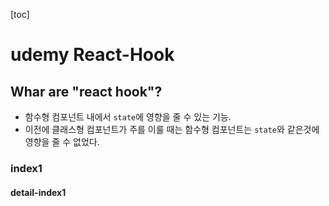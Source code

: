 [toc]
# udemy React-Hook
## Whar are "react hook"?
- 함수형 컴포넌트 내에서 `state`에 영향을 줄 수 있는 기능.
- 이전에 클래스형 컴포넌트가 주를 이룰 때는 함수형 컴포넌트는 `state`와 같은것에 영향을 줄 수 없었다.
### index1
#### detail-index1

